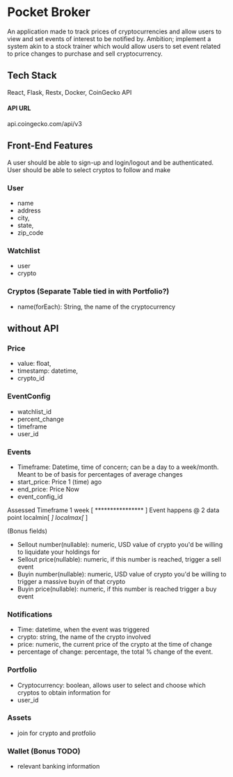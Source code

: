 # Pocket Broker
An application made to track prices of cryptocurrencies and allow users to view and set events of interest to be notified by.
Ambition; implement a system akin to a stock trainer which would allow users to set event related to price changes to purchase and sell cryptocurrency.

## Tech Stack
React, Flask, Restx, Docker, CoinGecko API

#### API URL
api.coingecko.com/api/v3

## Front-End Features

A user should be able to sign-up and login/logout and be authenticated.
User should be able to select cryptos to follow and make

### User
- name
- address
- city,
- state,
- zip_code

### Watchlist
- user
- crypto

### Cryptos (Separate Table tied in with Portfolio?)
- name(forEach): String, the name of the cryptocurrency


## without API

### Price
- value: float,
- timestamp: datetime,
- crypto_id

### EventConfig
- watchlist_id
- percent_change
- timeframe
- user_id

### Events
- Timeframe: Datetime, time of concern; can be a day to a week/month. Meant to be of basis for percentages of average changes
- start_price: Price 1 (time) ago
- end_price: Price Now
- event_config_id

Assessed Timeframe 1 week [ **************** ]
Event happens @ 2 data point            localmin[ *]    localmax[* ]

(Bonus fields)
- Sellout number(nullable): numeric, USD value of crypto you'd be willing to liquidate your holdings for
- Sellout price(nullable): numeric, if this number is reached, trigger a sell event
- Buyin number(nullable): numeric, USD value of crypto you'd be willing to trigger a massive buyin of that crypto
- Buyin price(nullable): numeric, if this number is reached trigger a buy event

### Notifications
- Time: datetime, when the event was triggered
- crypto: string, the name of the crypto involved
- price: numeric, the current price of the crypto at the time of change
- percentage of change: percentage, the total % change of the event.

### Portfolio
- Cryptocurrency: boolean, allows user to select and choose which cryptos to obtain information for
- user_id

### Assets
- join for crypto and protfolio

### Wallet (Bonus TODO)
- relevant banking information
